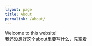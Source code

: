 ```yaml
---
layout: page
title: About
permalink: /about/
---
```


Welcome to this website!  
我还没想好这个about里要写什么，先空着
